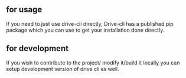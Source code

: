 ## for usage  
If you need to just use drive-cli directly, Drive-cli has a published pip package which you can use to get your installation done directly.

## for development
If you wish to contribute to the project/ modify it/build it locally you can setup development version of drive cli as well.